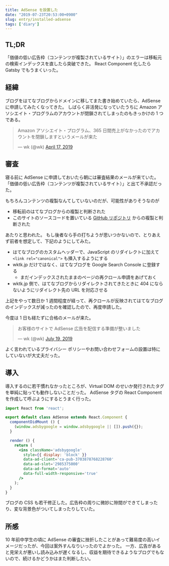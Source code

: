 ```yaml
---
title: AdSense を設置した
date: "2019-07-23T20:53:00+0900"
slug: entry/installed-adsense
tags: ['diary']
---
```


## TL;DR

「価値の低い広告枠（コンテンツが複製されているサイト）」のエラーは移転元の検索インデックスを直したら突破できた。
React Component 化したら Gatsby でもうまくいった。

## 経緯

ブログをはてなブログからドメインに移してまた書き始めていたら、AdSense に申請してみたくなってきた。
しばらく非活発になっていたうちに Amazon アソシエイト・プログラムのアカウントが閉鎖されてしまったのもきっかけの 1 つである。

<blockquote class="twitter-tweet" data-lang="ja"><p lang="ja" dir="ltr">Amazon アソシエイト・プログラム、365 日間売上がなかったのでアカウントを閉鎖しますというメールが来た</p>&mdash; wk (@wk) <a href="https://twitter.com/wk/status/1118486694527811585?ref_src=twsrc%5Etfw">April 17, 2019</a></blockquote>

## 審査

寝る前に AdSense に申請しておいたら朝には審査結果のメールが来ていた。
「価値の低い広告枠（コンテンツが複製されているサイト）」と出て不承認だった。

もちろんコンテンツの複製なんてしていないのだが、可能性がありそうなのが

- 移転前のはてなブログからの複製と判断された
- このサイトのソースコードを置いている [GitHub リポジトリ](https://github.com/wktk/wktk.jp) からの複製と判断された

あたりと思われた。
もし後者なら手の打ちようが思いつかないので、とりあえず前者を想定して、下記のようにしてみた。

- はてなブログのカスタムヘッダーで、JavaScript のリダイレクトに加えて `<link rel="canonical">` も挿入するようにする
- wktk.jp だけではなく、はてなブログを Google Search Console に登録する
  - まだインデックスされたままのページの再クロール申請をあげておく
- wktk.jp 側で、はてなブログからリダイレクトされてきたときに 404 にならないようにリダイレクト先の URL を対応させる

上記をやって数日か 1 週間程度が経って、再クロールが反映されてはてなブログのインデックスが減ったのを確認したので、再度申請した。

今度は 1 日も経たずに合格のメールが来た。

<blockquote class="twitter-tweet" data-lang="ja"><p lang="ja" dir="ltr">お客様のサイトで AdSense 広告を配信する準備が整いました</p>&mdash; wk (@wk) <a href="https://twitter.com/wk/status/1152192141499568129?ref_src=twsrc%5Etfw">July 19, 2019</a></blockquote>

よく言われているプライバシー ポリシーやお問い合わせフォームの設置は特にしていないが大丈夫だった。

## 導入

導入するのに若干慣れなかったところが、Virtual DOM のせいか発行されたタグを単純に貼っても動作しないことだった。
AdSense タグの React Component を作成して呼ぶようにするとうまく行った。

```jsx
import React from 'react';

export default class AdSense extends React.Component {
  componentDidMount () {
    (window.adsbygoogle = window.adsbygoogle || []).push({});
  }

  render () {
    return (
      <ins className='adsbygoogle'
        style={{ display: 'block' }}
        data-ad-client='ca-pub-3703878768228760'
        data-ad-slot='2985375000'
        data-ad-format='auto'
        data-full-width-responsive='true'
      />
    );
  }
}
```

ブログの CSS も若干修正した。広告枠の周りに微妙に隙間ができてしまったり、変な背景色がついてしまったりしていた。

## 所感

10 年前中学生の頃に AdSense の審査に挫折したことがあって難易度の高いイメージだったが、今回は案外すんなりいったのでよかった。
一方、広告があると見栄えが悪いし読み込みが遅くなるし、収益を期待できるようなブログでもないので、続けるかどうかはまた判断したい。
